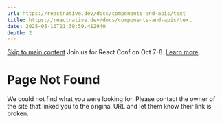 ```yaml
---
url: https://reactnative.dev/docs/components-and-apis/text
title: https://reactnative.dev/docs/components-and-apis/text
date: 2025-05-10T21:39:59.412940
depth: 2
---
```


[Skip to main content](https://reactnative.dev/docs/components-and-apis/text#__docusaurus_skipToContent_fallback)
Join us for React Conf on Oct 7-8. [Learn more](https://conf.react.dev).
# Page Not Found
We could not find what you were looking for.
Please contact the owner of the site that linked you to the original URL and let them know their link is broken.

